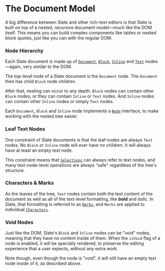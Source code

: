 
# The Document Model

A big difference between Slate and other rich-text editors is that Slate is built on top of a nested, recursive document model—much like the DOM itself. This means you can build complex components like tables or nested block quotes, just like you can with the regular DOM.


### Node Hierarchy

Each Slate document is made up of [`Document`](../reference/models/document.md), [`Block`](../reference/models/block.md), [`Inline`](../reference/models/inline.md) and [`Text`](../reference/models/text.md) nodes—again, very similar to the DOM.

The top-level node of a Slate document is the `Document` node. The `Document` then has child `Block` node children.

After that, nesting can occur to any depth. `Block` nodes can contain other `Block` nodes, or they can contain `Inline` or `Text` nodes. And `Inline` nodes can contain other `Inline` nodes or simply `Text` nodes.

Each `Document`, `Block` and `Inline` node implements a [`Node`](../reference/models/node.md) interface, to make working with the nested tree easier.


### Leaf Text Nodes

One constraint of Slate documents is that the leaf nodes are always `Text` nodes. No `Block` or `Inline` node will ever have no children. It will always have at least an empty text node.

This constraint means that [`Selections`](../reference/models/selection.md) can always refer to text nodes, and many text-node-level operations are always "safe" regardless of the tree's structure.


### Characters & Marks

As the leaves of the tree, `Text` nodes contain both the text content of the document as well as all of the text-level formatting, like **bold** and _italic_. In Slate, that formatting is referred to as [`Marks`](../reference/models/mark.md), and `Marks` are applied to individual [`Characters`](../reference/models/character.md).


### Void Nodes

Just like the DOM, Slate's `Block` and `Inline` nodes can be "void" nodes, meaning that they have no content inside of them. When the `isVoid` flag of a node is enabled, it will be specially rendered, to preserve the editing experience that a user expects, without any extra work.

Note though, even though the node is "void", it will still have an empty text node inside of it, as described above.
